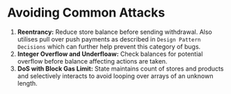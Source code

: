 # Avoiding Common Attacks

1. **Reentrancy:** Reduce store balance before sending withdrawal. Also utilises pull over push payments as described in `Design Pattern Decisions` which can further help prevent this category of bugs.
2. **Integer Overflow and Underfloaw:** Check balances for potential overflow before balance affecting actions are taken. 
3. **DoS with Block Gas Limit:** State maintains count of stores and products and selectively interacts to avoid looping over arrays of an unknown length.  